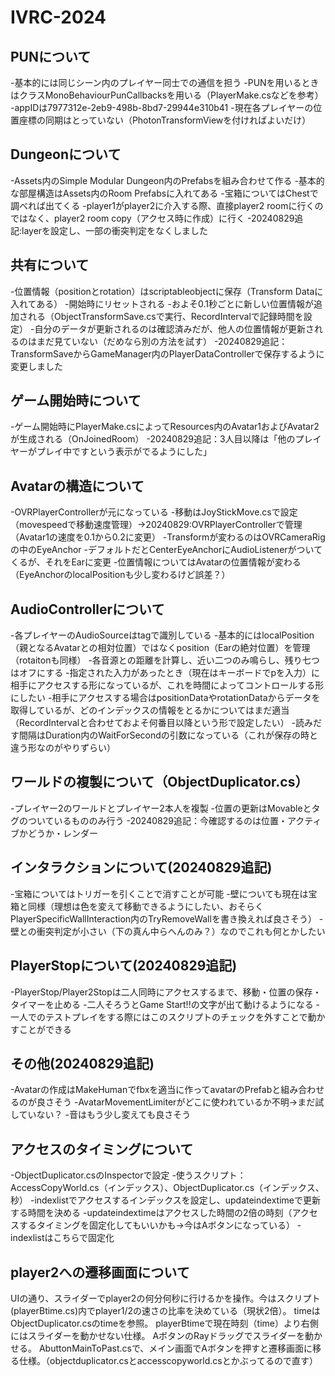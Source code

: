 # IVRC-2024

## PUNについて
-基本的には同じシーン内のプレイヤー同士での通信を担う
-PUNを用いるときはクラスMonoBehaviourPunCallbacksを用いる（PlayerMake.csなどを参考）
-appIDは7977312e-2eb9-498b-8bd7-29944e310b41
-現在各プレイヤーの位置座標の同期はとっていない（PhotonTransformViewを付ければよいだけ）

## Dungeonについて
-Assets内のSimple Modular Dungeon内のPrefabsを組み合わせて作る
-基本的な部屋構造はAssets内のRoom Prefabsに入れてある
-宝箱についてはChestで調べれば出てくる
-player1がplayer2に介入する際、直接player2 roomに行くのではなく、player2 room copy（アクセス時に作成）に行く
-20240829追記:layerを設定し、一部の衝突判定をなくしました

## 共有について
-位置情報（positionとrotation）はscriptableobjectに保存（Transform Dataに入れてある）
-開始時にリセットされる
-およそ0.1秒ごとに新しい位置情報が追加される（ObjectTransformSave.csで実行、RecordIntervalで記録時間を設定）
-自分のデータが更新されるのは確認済みだが、他人の位置情報が更新されるのはまだ見ていない（だめなら別の方法を試す）
-20240829追記：TransformSaveからGameManager内のPlayerDataControllerで保存するように変更しました

## ゲーム開始時について
-ゲーム開始時にPlayerMake.csによってResources内のAvatar1およびAvatar2が生成される（OnJoinedRoom）
-20240829追記：3人目以降は「他のプレイヤーがプレイ中ですという表示がでるようにした」

## Avatarの構造について
-OVRPlayerControllerが元になっている
-移動はJoyStickMove.csで設定（movespeedで移動速度管理）→20240829:OVRPlayerControllerで管理（Avatar1の速度を0.1から0.2に変更）
-Transformが変わるのはOVRCameraRigの中のEyeAnchor
-デフォルトだとCenterEyeAnchorにAudioListenerがついてくるが、それをEarに変更
-位置情報についてはAvatarの位置情報が変わる（EyeAnchorのlocalPositionも少し変わるけど誤差？）

## AudioControllerについて
-各プレイヤーのAudioSourceはtagで識別している
-基本的にはlocalPosition（親となるAvatarとの相対位置）ではなくposition（Earの絶対位置）を管理（rotaitonも同様）
-各音源との距離を計算し、近い二つのみ鳴らし、残り七つはオフにする
-指定された入力があったとき（現在はキーボードでpを入力）に相手にアクセスする形になっているが、これを時間によってコントロールする形にしたい
-相手にアクセスする場合はpositionDataやrotationDataからデータを取得しているが、どのインデックスの情報をとるかについてはまだ適当（RecordIntervalと合わせておよそ何番目以降という形で設定したい）
-読みだす間隔はDuration内のWaitForSecondの引数になっている（これが保存の時と違う形なのがやりずらい）

## ワールドの複製について（ObjectDuplicator.cs）
-プレイヤー2のワールドとプレイヤー2本人を複製
-位置の更新はMovableとタグのついているもののみ行う
-20240829追記：今確認するのは位置・アクティブかどうか・レンダー

## インタラクションについて(20240829追記)
-宝箱についてはトリガーを引くことで消すことが可能
-壁についても現在は宝箱と同様（理想は色を変えて移動できるようにしたい、おそらくPlayerSpecificWallInteraction内のTryRemoveWallを書き換えれば良さそう）
-壁との衝突判定が小さい（下の真ん中らへんのみ？）なのでこれも何とかしたい

## PlayerStopについて(20240829追記)
-PlayerStop/Player2Stopは二人同時にアクセスするまで、移動・位置の保存・タイマーを止める
-二人そろうとGame Start!!の文字が出て動けるようになる
-一人でのテストプレイをする際にはこのスクリプトのチェックを外すことで動かすことができる

## その他(20240829追記)
-Avatarの作成はMakeHumanでfbxを適当に作ってavatarのPrefabと組み合わせるのが良さそう
-AvatarMovementLimiterがどこに使われているか不明→まだ試していない？
-音はもう少し変えても良さそう

## アクセスのタイミングについて
-ObjectDuplicator.csのInspectorで設定
-使うスクリプト：AccessCopyWorld.cs（インデックス）、ObjectDuplicator.cs（インデックス、秒）
-indexlistでアクセスするインデックスを設定し、updateindextimeで更新する時間を決める
-updateindextimeはアクセスした時間の2倍の時刻（アクセスするタイミングを固定化してもいいかも→今はAボタンになっている）
-indexlistはこちらで固定化

## player2への遷移画面について
UIの通り、スライダーでplayer2の何分何秒に行けるかを操作。今はスクリプト(playerBtime.cs)内でplayer1/2の速さの比率を決めている（現状2倍）。
timeはObjectDuplicator.csのtimeを参照。
playerBtimeで現在時刻（time）より右側にはスライダーを動かせない仕様。
AボタンのRayドラッグでスライダーを動かせる。
AbuttonMainToPast.csで、メイン画面でAボタンを押すと遷移画面に移る仕様。（objectduplicator.csとaccesscopyworld.csとかぶってるので直す）
